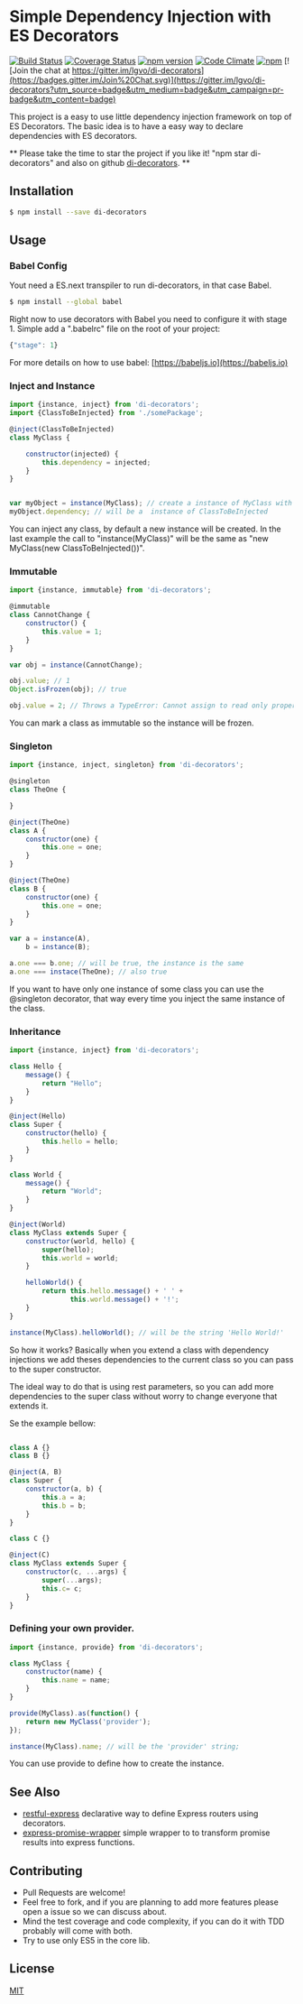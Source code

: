 # Simple Dependency Injection with ES Decorators


[![Build Status](https://travis-ci.org/lgvo/di-decorators.svg?branch=master)](https://travis-ci.org/lgvo/di-decorators)
[![Coverage Status](https://coveralls.io/repos/lgvo/di-decorators/badge.svg?branch=master&service=github)](https://coveralls.io/github/lgvo/di-decorators?branch=master)
[![npm version](https://badge.fury.io/js/di-decorators.svg)](http://badge.fury.io/js/di-decorators)
[![Code Climate](https://codeclimate.com/github/lgvo/di-decorators/badges/gpa.svg)](https://codeclimate.com/github/lgvo/di-decorators)
[![npm](https://img.shields.io/npm/dm/di-decorators.svg)](https://www.npmjs.com/package/di-decorators)
[![Join the chat at https://gitter.im/lgvo/di-decorators](https://badges.gitter.im/Join%20Chat.svg)](https://gitter.im/lgvo/di-decorators?utm_source=badge&utm_medium=badge&utm_campaign=pr-badge&utm_content=badge)


This project is a easy to use little dependency injection framework on top of ES Decorators.
The basic idea is to have a easy way to declare dependencies with ES decorators.

** Please take the time to star the project if you like it! "npm star di-decorators" and also on github [di-decorators](https://github.com/lgvo/di-decorators). **

## Installation

```sh
$ npm install --save di-decorators
```

## Usage

### Babel Config
Yout need a ES.next transpiler to run di-decorators, in that case Babel.
```sh
$ npm install --global babel 
```

Right now to use decorators with Babel you need to configure it with stage 1.
Simple add a ".babelrc" file on the root of your project:
```javascript
{"stage": 1}
```

For more details on how to use babel: [https://babeljs.io](https://babeljs.io)


### Inject and Instance

```javascript
import {instance, inject} from 'di-decorators';
import {ClassToBeInjected} from './somePackage';

@inject(ClassToBeInjected)
class MyClass {

    constructor(injected) {
        this.dependency = injected;
    }
}


var myObject = instance(MyClass); // create a instance of MyClass with the dependencies
myObject.dependency; // will be a  instance of ClassToBeInjected
```

You can inject any class, by default a new instance will be created.
In the last example the call to "instance(MyClass)" will be the same as "new MyClass(new ClassToBeInjected())". 

### Immutable

```javascript
import {instance, immutable} from 'di-decorators';

@immutable
class CannotChange {
    constructor() {
        this.value = 1;
    }
}

var obj = instance(CannotChange);

obj.value; // 1
Object.isFrozen(obj); // true

obj.value = 2; // Throws a TypeError: Cannot assign to read only property 'value'

```

You can mark a class as immutable so the instance will be frozen.

### Singleton

```javascript
import {instance, inject, singleton} from 'di-decorators';

@singleton
class TheOne {

}

@inject(TheOne)
class A {
    constructor(one) {
        this.one = one;
    }
}

@inject(TheOne)
class B {
    constructor(one) {
        this.one = one;
    }
}

var a = instance(A),
    b = instance(B);

a.one === b.one; // will be true, the instance is the same
a.one === instace(TheOne); // also true
```

If you want to have only one instance of some class you can use the @singleton decorator, that way every time you inject the same instance of the class.

### Inheritance

```javascript
import {instance, inject} from 'di-decorators';

class Hello {
    message() {
        return "Hello";
    }
}

@inject(Hello)
class Super {
    constructor(hello) {
        this.hello = hello;
    }
}

class World {
    message() {
        return "World";
    }
}

@inject(World)
class MyClass extends Super {
    constructor(world, hello) {
        super(hello);
        this.world = world;
    }

    helloWorld() {
        return this.hello.message() + ' ' +
               this.world.message() + '!';
    }
}

instance(MyClass).helloWorld(); // will be the string 'Hello World!'

```

So how it works? Basically when you extend a class with dependency injections we add theses dependencies to the current class so you can pass to the super constructor.


The ideal way to do that is using rest parameters, so you can add more dependencies to the super class without worry to change everyone that extends it.

Se the example bellow:
```javascript

class A {}
class B {}

@inject(A, B)
class Super {
    constructor(a, b) {
        this.a = a;
        this.b = b; 
    }
}

class C {}

@inject(C)
class MyClass extends Super {
    constructor(c, ...args) {
        super(...args);
        this.c= c;
    }
}
```


### Defining your own provider.

```javascript
import {instance, provide} from 'di-decorators';

class MyClass {
    constructor(name) {
        this.name = name;
    }
}

provide(MyClass).as(function() {
    return new MyClass('provider');
});

instance(MyClass).name; // will be the 'provider' string;
```

You can use provide to define how to create the instance.

## See Also
* [restful-express](https://github.com/lgvo/restful-express) declarative way to define Express routers using decorators.
* [express-promise-wrapper](https://github.com/lgvo/express-promise-wrapper) simple wrapper to to transform promise results into express functions.

## Contributing
* Pull Requests are welcome!
* Feel free to fork, and if you are planning to add more features please open a issue so we can discuss about.
* Mind the test coverage and code complexity, if you can do it with TDD probably will come with both.
* Try to use only ES5 in the core lib.

## License
[MIT](LICENSE)
